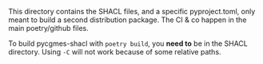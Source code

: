This directory contains the SHACL files, and a specific pyproject.toml, only meant to build a second distribution package.
The CI & co happen in the main poetry/github files.

To build pycgmes-shacl with `poetry build`, you **need to** be in the SHACL directory. Using `-C` will not work
because of some relative paths.
